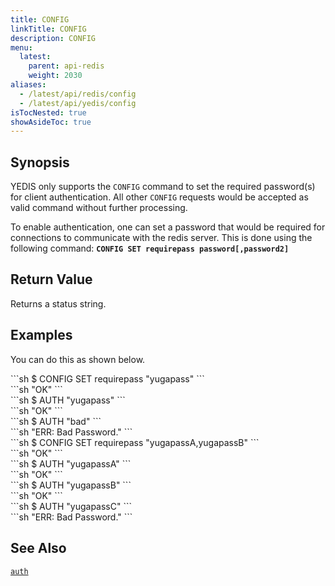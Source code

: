 ```yaml
---
title: CONFIG
linkTitle: CONFIG
description: CONFIG
menu:
  latest:
    parent: api-redis
    weight: 2030
aliases:
  - /latest/api/redis/config
  - /latest/api/yedis/config
isTocNested: true
showAsideToc: true
---
```


## Synopsis
YEDIS only supports the <code>CONFIG</code> command to set the required password(s) for client authentication. All other <code>CONFIG</code> requests would be accepted as valid command without further processing.

To enable authentication, one can set a password that would be required for connections to communicate with the redis server. This is done using the following command:
<b>`CONFIG SET requirepass password[,password2]`</b><br>

## Return Value
Returns a status string.

## Examples

You can do this as shown below.
<div class='copy separator-dollar'>
```sh
$ CONFIG SET requirepass "yugapass"
```
</div>
```sh
"OK"
```
<div class='copy separator-dollar'>
```sh
$ AUTH "yugapass"
```
</div>
```sh
"OK"
```
<div class='copy separator-dollar'>
```sh
$ AUTH "bad"
```
</div>
```sh
"ERR: Bad Password."
```
<div class='copy separator-dollar'>
```sh
$ CONFIG SET requirepass "yugapassA,yugapassB"
```
</div>
```sh
"OK"
```
<div class='copy separator-dollar'>
```sh
$ AUTH "yugapassA"
```
</div>
```sh
"OK"
```
<div class='copy separator-dollar'>
```sh
$ AUTH "yugapassB"
```
</div>
```sh
"OK"
```
<div class='copy separator-dollar'>
```sh
$ AUTH "yugapassC"
```
</div>
```sh
"ERR: Bad Password."
```

## See Also
[`auth`](../auth/)
